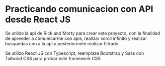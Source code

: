 # Practicando comunicacion con API desde React JS

Se utilizo la api de Rick and Morty para crear este proyecto, con la finalidad de aprender a comunicarme con apis, realizar scroll infinito y realizar busquedas con a la api y posteriormete realizar filtrado.

Se utilizo React JS con Typescript, reemplaze Bootstrap y Sass con Tailwind CSS para probar este framework CSS
